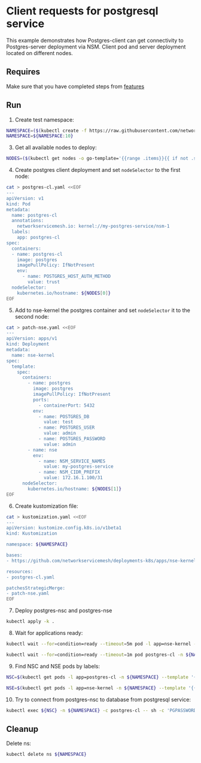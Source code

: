 # Client requests for postgresql service

This example demonstrates how Postgres-client can get connectivity to Postgres-server deployment via NSM.
Client pod and server deployment located on different nodes.


## Requires

Make sure that you have completed steps from [features](../)

## Run

1. Create test namespace:
```bash
NAMESPACE=($(kubectl create -f https://raw.githubusercontent.com/networkservicemesh/deployments-k8s/b9b80224683c8922ff0d065d96d14a733a2a5b2b/examples/features/namespace.yaml)[0])
NAMESPACE=${NAMESPACE:10}
```

3. Get all available nodes to deploy:
```bash
NODES=($(kubectl get nodes -o go-template='{{range .items}}{{ if not .spec.taints  }}{{index .metadata.labels "kubernetes.io/hostname"}} {{end}}{{end}}'))
```

4. Create postgres client deployment and set `nodeSelector` to the first node:
```bash
cat > postgres-cl.yaml <<EOF
---
apiVersion: v1
kind: Pod
metadata:
  name: postgres-cl
  annotations:
    networkservicemesh.io: kernel://my-postgres-service/nsm-1
  labels:
    app: postgres-cl
spec:
  containers:
  - name: postgres-cl
    image: postgres
    imagePullPolicy: IfNotPresent
    env:
      - name: POSTGRES_HOST_AUTH_METHOD
        value: trust
  nodeSelector:
    kubernetes.io/hostname: ${NODES[0]}
EOF
```

5. Add to nse-kernel the postgres container and set `nodeSelector` it to the second node:
```bash
cat > patch-nse.yaml <<EOF
---
apiVersion: apps/v1
kind: Deployment
metadata:
  name: nse-kernel
spec:
  template:
    spec:
      containers:
        - name: postgres
          image: postgres
          imagePullPolicy: IfNotPresent
          ports:
            - containerPort: 5432
          env:
            - name: POSTGRES_DB
              value: test
            - name: POSTGRES_USER
              value: admin
            - name: POSTGRES_PASSWORD
              value: admin
        - name: nse
          env:
            - name: NSM_SERVICE_NAMES
              value: my-postgres-service
            - name: NSM_CIDR_PREFIX
              value: 172.16.1.100/31
      nodeSelector:
        kubernetes.io/hostname: ${NODES[1]}
EOF
```

6. Create kustomization file:
```bash
cat > kustomization.yaml <<EOF
---
apiVersion: kustomize.config.k8s.io/v1beta1
kind: Kustomization

namespace: ${NAMESPACE}

bases:
- https://github.com/networkservicemesh/deployments-k8s/apps/nse-kernel?ref=b9b80224683c8922ff0d065d96d14a733a2a5b2b

resources:
- postgres-cl.yaml

patchesStrategicMerge:
- patch-nse.yaml
EOF
```

7. Deploy postgres-nsc and postgres-nse
```bash
kubectl apply -k .
```

8. Wait for applications ready:
```bash
kubectl wait --for=condition=ready --timeout=5m pod -l app=nse-kernel -n ${NAMESPACE}
```
```bash
kubectl wait --for=condition=ready --timeout=1m pod postgres-cl -n ${NAMESPACE}
```

9. Find NSC and NSE pods by labels:
```bash
NSC=$(kubectl get pods -l app=postgres-cl -n ${NAMESPACE} --template '{{range .items}}{{.metadata.name}}{{"\n"}}{{end}}')
```
```bash
NSE=$(kubectl get pods -l app=nse-kernel -n ${NAMESPACE} --template '{{range .items}}{{.metadata.name}}{{"\n"}}{{end}}')
```

10. Try to connect from postgres-nsc to database from postgresql service:
```bash
kubectl exec ${NSC} -n ${NAMESPACE} -c postgres-cl -- sh -c 'PGPASSWORD=admin psql -h 172.16.1.100 -p 5432 -U admin test'
```

## Cleanup

Delete ns:
```bash
kubectl delete ns ${NAMESPACE}
```
